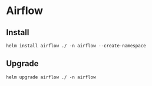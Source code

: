 # Airflow

## Install

```
helm install airflow ./ -n airflow --create-namespace
```

## Upgrade

```
helm upgrade airflow ./ -n airflow 
```
